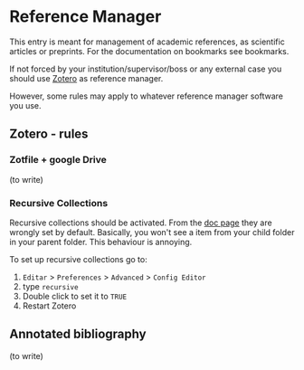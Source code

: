 
# Reference Manager

This entry is meant for management of academic references, as scientific
articles or preprints. For the documentation on bookmarks see bookmarks.

If not forced by your institution/supervisor/boss or any external case
you should use [Zotero](https://www.zotero.org/) as reference manager.

However, some rules may apply to whatever reference manager software you use.

## Zotero - rules

### Zotfile + google Drive

(to write)

### Recursive Collections

Recursive collections should be activated. From the
[doc page](https://www.zotero.org/support/collections_and_tags#recursive_collections)
they are wrongly set by default. Basically, you won't see a item from your
child folder in your parent folder. This behaviour is annoying.

To set up recursive collections go to:

1. `Editar` > `Preferences` > `Advanced` > `Config Editor`
2. type `recursive`
3. Double click to set it to `TRUE`
4. Restart Zotero

## Annotated bibliography

(to write)